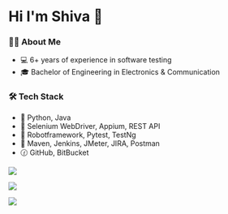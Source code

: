 # Hi I'm Shiva 👋

### 👨🏻‍ About Me

- 💻  6+ years of experience in software testing
- 🎓  Bachelor of Engineering in Electronics & Communication

### 🛠️ Tech Stack

- 🔣 Python, Java
- 🤖 Selenium WebDriver, Appium, REST API
- 🧪 Robotframework, Pytest, TestNg
- 🧰 Maven, Jenkins, JMeter, JIRA, Postman
- 🕜 GitHub, BitBucket

<p>
  <img src="https://github-readme-stats.vercel.app/api?username=adiralashiva8&show_icons=true&line_height=27">
</p>
<p>
  <img src="https://github-readme-stats.vercel.app/api/top-langs/?username=adiralashiva8&hide=CSS,HTML&layout=compact">
 </p>

<p>
  <img src="https://i.ibb.co/r5ThXkV/Git-Hub-Fun-Facts.png"/>
</p>
